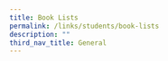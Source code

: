 ```yaml
---
title: Book Lists
permalink: /links/students/book-lists
description: ""
third_nav_title: General
---
```



